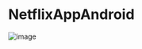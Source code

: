 # NetflixAppAndroid
![image](https://user-images.githubusercontent.com/57507219/208684146-ee054063-4ca1-4b31-a125-9957a136387e.png)

